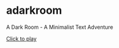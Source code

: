 adarkroom
=========

A Dark Room - A Minimalist Text Adventure

[Click to play](http://wolfmitchell.com/adarkroom/)
